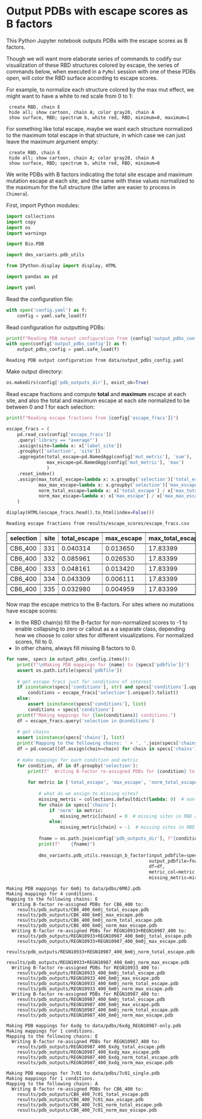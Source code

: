 # Output PDBs with escape scores as B factors
This Python Jupyter notebook outputs PDBs with the escape scores as B factors.

Though we will want more elaborate series of commands to codify our visualization of these RBD structures colored by escape, the series of commands below, when executed in a `PyMol` session with one of these PDBs open, will color the RBD surface according to escape scores.

For example, to normalize each structure colored by the max mut effect, we might want to have a white to red scale from 0 to 1:

     create RBD, chain E
     hide all; show cartoon, chain A; color gray20, chain A
     show surface, RBD; spectrum b, white red, RBD, minimum=0, maximum=1
     
For something like total escape, maybe we want each structure normalized to the maximum total escape in that structure, in which case we can just leave the maximum argument empty:

     create RBD, chain E
     hide all; show cartoon, chain A; color gray20, chain A
     show surface, RBD; spectrum b, white red, RBD, minimum=0
     
We write PDBs with B factors indicating the total site escape and maximum mutation escape at each site, and the same with these values normalized to the maximum for the full structure (the latter are easier to process in `Chimera`).

First, import Python modules:


```python
import collections
import copy
import os
import warnings

import Bio.PDB

import dms_variants.pdb_utils

from IPython.display import display, HTML

import pandas as pd

import yaml
```

Read the configuration file:


```python
with open('config.yaml') as f:
    config = yaml.safe_load(f)
```

Read configuration for outputting PDBs:


```python
print(f"Reading PDB output configuration from {config['output_pdbs_config']}")
with open(config['output_pdbs_config']) as f:
    output_pdbs_config = yaml.safe_load(f)
```

    Reading PDB output configuration from data/output_pdbs_config.yaml


Make output directory:


```python
os.makedirs(config['pdb_outputs_dir'], exist_ok=True)
```

Read escape fractions and compute **total** and **maximum** escape at each site, and also the total and maximum escape at each site normalized to be between 0 and 1 for each selection:


```python
print(f"Reading escape fractions from {config['escape_fracs']}")

escape_fracs = (
    pd.read_csv(config['escape_fracs'])
    .query('library == "average"')
    .assign(site=lambda x: x['label_site'])
    .groupby(['selection', 'site'])
    .aggregate(total_escape=pd.NamedAgg(config['mut_metric'], 'sum'),
               max_escape=pd.NamedAgg(config['mut_metric'], 'max')
               )
    .reset_index()
    .assign(max_total_escape=lambda x: x.groupby('selection')['total_escape'].transform('max'),
            max_max_escape=lambda x: x.groupby('selection')['max_escape'].transform('max'),
            norm_total_escape=lambda x: x['total_escape'] / x['max_total_escape'],
            norm_max_escape=lambda x: x['max_escape'] / x['max_max_escape'])
    )

display(HTML(escape_fracs.head().to_html(index=False)))
```

    Reading escape fractions from results/escape_scores/escape_fracs.csv



<table border="1" class="dataframe">
  <thead>
    <tr style="text-align: right;">
      <th>selection</th>
      <th>site</th>
      <th>total_escape</th>
      <th>max_escape</th>
      <th>max_total_escape</th>
      <th>max_max_escape</th>
      <th>norm_total_escape</th>
      <th>norm_max_escape</th>
    </tr>
  </thead>
  <tbody>
    <tr>
      <td>CB6_400</td>
      <td>331</td>
      <td>0.040314</td>
      <td>0.013650</td>
      <td>17.83399</td>
      <td>0.9972</td>
      <td>0.002261</td>
      <td>0.013688</td>
    </tr>
    <tr>
      <td>CB6_400</td>
      <td>332</td>
      <td>0.085961</td>
      <td>0.026530</td>
      <td>17.83399</td>
      <td>0.9972</td>
      <td>0.004820</td>
      <td>0.026604</td>
    </tr>
    <tr>
      <td>CB6_400</td>
      <td>333</td>
      <td>0.048161</td>
      <td>0.013420</td>
      <td>17.83399</td>
      <td>0.9972</td>
      <td>0.002701</td>
      <td>0.013458</td>
    </tr>
    <tr>
      <td>CB6_400</td>
      <td>334</td>
      <td>0.043309</td>
      <td>0.006111</td>
      <td>17.83399</td>
      <td>0.9972</td>
      <td>0.002428</td>
      <td>0.006128</td>
    </tr>
    <tr>
      <td>CB6_400</td>
      <td>335</td>
      <td>0.032980</td>
      <td>0.004959</td>
      <td>17.83399</td>
      <td>0.9972</td>
      <td>0.001849</td>
      <td>0.004973</td>
    </tr>
  </tbody>
</table>


Now map the escape metrics to the B-factors.
For sites where no mutations have escape scores:
 - In the RBD chain(s) fill the B-factor for non-normalized scores to -1 to enable collapsing to zero or callout as a a separate class, depending how we choose to color sites for different visualizations. For normalized scores, fill to 0.
 - In other chains, always fill missing B factors to 0.  


```python
for name, specs in output_pdbs_config.items():
    print(f"\nMaking PDB mappings for {name} to {specs['pdbfile']}")
    assert os.path.isfile(specs['pdbfile'])
    
    # get escape fracs just for conditions of interest
    if isinstance(specs['conditions'], str) and specs['conditions'].upper() == 'ALL':
        conditions = escape_fracs['selection'].unique().tolist()
    else:
        assert isinstance(specs['conditions'], list)
        conditions = specs['conditions']
    print(f"Making mappings for {len(conditions)} conditions.")
    df = escape_fracs.query('selection in @conditions')
    
    # get chains
    assert isinstance(specs['chains'], list)
    print('Mapping to the following chains: ' + ', '.join(specs['chains']))
    df = pd.concat([df.assign(chain=chain) for chain in specs['chains']], ignore_index=True)
    
    # make mappings for each condition and metric
    for condition, df in df.groupby('selection'):
        print(f"  Writing B-factor re-assigned PDBs for {condition} to:")
    
        for metric in ['total_escape', 'max_escape', 'norm_total_escape', 'norm_max_escape']:
        
            # what do we assign to missing sites?
            missing_metric = collections.defaultdict(lambda: 0)  # non-RBD chains always fill to zero
            for chain in specs['chains']:
                if 'norm' in metric:
                    missing_metric[chain] = 0  # missing sites in RBD are 0 for normalized metric PDBs
                else:
                    missing_metric[chain] = -1  # missing sites in RBD are -1 for non-normalized metric PDBs
        
            fname = os.path.join(config['pdb_outputs_dir'], f"{condition}_{name}_{metric}.pdb")
            print(f"    {fname}")
            
            dms_variants.pdb_utils.reassign_b_factor(input_pdbfile=specs['pdbfile'],
                                                     output_pdbfile=fname,
                                                     df=df,
                                                     metric_col=metric,
                                                     missing_metric=missing_metric)
```

    
    Making PDB mappings for 6m0j to data/pdbs/6M0J.pdb
    Making mappings for 4 conditions.
    Mapping to the following chains: E
      Writing B-factor re-assigned PDBs for CB6_400 to:
        results/pdb_outputs/CB6_400_6m0j_total_escape.pdb
        results/pdb_outputs/CB6_400_6m0j_max_escape.pdb
        results/pdb_outputs/CB6_400_6m0j_norm_total_escape.pdb
        results/pdb_outputs/CB6_400_6m0j_norm_max_escape.pdb
      Writing B-factor re-assigned PDBs for REGN10933+REGN10987_400 to:
        results/pdb_outputs/REGN10933+REGN10987_400_6m0j_total_escape.pdb
        results/pdb_outputs/REGN10933+REGN10987_400_6m0j_max_escape.pdb
        results/pdb_outputs/REGN10933+REGN10987_400_6m0j_norm_total_escape.pdb
        results/pdb_outputs/REGN10933+REGN10987_400_6m0j_norm_max_escape.pdb
      Writing B-factor re-assigned PDBs for REGN10933_400 to:
        results/pdb_outputs/REGN10933_400_6m0j_total_escape.pdb
        results/pdb_outputs/REGN10933_400_6m0j_max_escape.pdb
        results/pdb_outputs/REGN10933_400_6m0j_norm_total_escape.pdb
        results/pdb_outputs/REGN10933_400_6m0j_norm_max_escape.pdb
      Writing B-factor re-assigned PDBs for REGN10987_400 to:
        results/pdb_outputs/REGN10987_400_6m0j_total_escape.pdb
        results/pdb_outputs/REGN10987_400_6m0j_max_escape.pdb
        results/pdb_outputs/REGN10987_400_6m0j_norm_total_escape.pdb
        results/pdb_outputs/REGN10987_400_6m0j_norm_max_escape.pdb
    
    Making PDB mappings for 6xdg to data/pdbs/6xdg_REGN10987-only.pdb
    Making mappings for 1 conditions.
    Mapping to the following chains: E
      Writing B-factor re-assigned PDBs for REGN10987_400 to:
        results/pdb_outputs/REGN10987_400_6xdg_total_escape.pdb
        results/pdb_outputs/REGN10987_400_6xdg_max_escape.pdb
        results/pdb_outputs/REGN10987_400_6xdg_norm_total_escape.pdb
        results/pdb_outputs/REGN10987_400_6xdg_norm_max_escape.pdb
    
    Making PDB mappings for 7c01 to data/pdbs/7c01_single.pdb
    Making mappings for 1 conditions.
    Mapping to the following chains: A
      Writing B-factor re-assigned PDBs for CB6_400 to:
        results/pdb_outputs/CB6_400_7c01_total_escape.pdb
        results/pdb_outputs/CB6_400_7c01_max_escape.pdb
        results/pdb_outputs/CB6_400_7c01_norm_total_escape.pdb
        results/pdb_outputs/CB6_400_7c01_norm_max_escape.pdb

